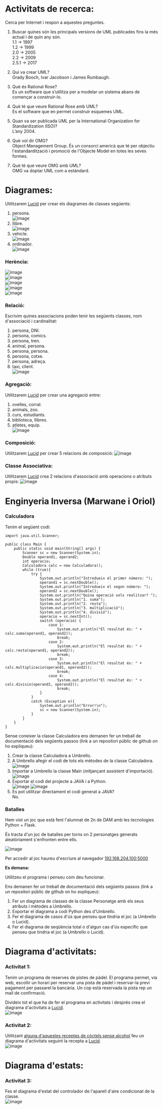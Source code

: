 # Activitats de recerca:

Cerca per Internet i respon a aquestes preguntes.

1. Buscar quines són les principals versions de UML publicades fins la més actual i de quin any són.  
1.1 → 1997  
1.2 → 1999  
2.0 → 2005  
2.2 → 2009  
2.5.1 → 2017  

2. Qui va crear UML?  
Grady Booch, Ivar Jacobson i James Rumbaugh.   

3. Què és Rational Rose?  
Es un software que s’utilitza per a modelar un sistema abans de començar a construir-lo.   

4. Què té que veure Rational Rose amb UML?  
Es el software que en permet construir esquemes UML.  

5. Quan va ser publicada UML per la International Organization for Standardization (ISO)?  
L’any 2004.  

6. Què vol dir OMG?  
Object Management Group. És un consorci americà que té per objectiu l'estandardització i promoció de l'Objecte Model en totes les seves formes.  

7. Què té que veure OMG amb UML?  
OMG va doptar UML com a estàndard.  

# Diagrames:
Utilitzarem [Lucid](https://lucid.app/) per crear els diagrames de classes següents:

1. persona.  
![image](https://user-images.githubusercontent.com/113586070/222083986-84ad7862-5e26-473d-90a7-447702465071.png)
2. llibre.  
![image](https://user-images.githubusercontent.com/113586070/222084277-d8102efc-c5ff-4c50-8e10-d11d1d0dfcc9.png)
3. vehicle.  
![image](https://user-images.githubusercontent.com/113586070/222084373-bdfe7904-7913-46c3-9342-fd031fb45a72.png)
4. ordinador.  
![image](https://user-images.githubusercontent.com/113586070/222084189-4ac83a77-0775-4784-91ed-3f21d7eba026.png)


### Herència:
![image](https://user-images.githubusercontent.com/113586070/223492888-c1b2450b-09c3-4861-afd9-52034b2e3cde.png)  
![image](https://user-images.githubusercontent.com/113586070/223492960-699c3ea2-1291-42da-b0ad-d3c95cfc793e.png)  
![image](https://user-images.githubusercontent.com/113586070/223493016-f9f39999-ca98-4bdd-afd8-1fad77904bd0.png)  
![image](https://user-images.githubusercontent.com/113586070/223493098-7c1ba5c2-7274-487c-9d69-ea6769b6960d.png)  
![image](https://user-images.githubusercontent.com/113586070/223493184-1fcea32a-ea92-49c7-87f4-b189417bc985.png)  

### Relació:  
Escrivim quines associacions poden tenir les següents classes, nom d'associació i cardinalitat:

1. persona, DNI.
2. persona, comics.
3. persona, tren.
4. animal, persona.
5. persona, persona.
6. persona, cotxe.
7. persona, adreça.
8. taxi, client.  
![image](https://github.com/marwanebazi/MP05/assets/113586070/6c0e8686-7a60-4588-a99c-8a494afbc73f)


### Agregació: 
Utilitzarem [Lucid](https://lucid.app/) per crear una agregació entre:

1. ovelles, corral.
2. animals, zoo.
3. curs, estudiants.
4. biblioteca, llibres.
5. atletes, equip.  
![image](https://github.com/marwanebazi/MP05/assets/113586070/808a0f0f-2730-4af5-b01e-20879254a3f5)


### Composició:
Utilitzarem [Lucid](https://lucid.app/) per crear 5 relacions de composició:
![image](https://github.com/marwanebazi/MP05/assets/113586070/f8faf505-6bff-40c7-9e48-3a39021a9188)


### Classe Associativa:

Utilitzarem [Lucid](https://lucid.app/) crea 2 relacions d'associació amb operacions o atributs propis:
![image](https://github.com/marwanebazi/MP05/assets/113586070/7428c55a-04b3-4656-94c8-dc0d58be17f4)


# Enginyeria Inversa (Marwane i Oriol)  
### Calculadora

Tenim el següent codi:

```
import java.util.Scanner;

public class Main {
    public static void main(String[] args) {
        Scanner sc = new Scanner(System.in);
        Double operand1, operand2;
        int operacio;
        Calculadora calc = new Calculadora();
        while (true){
            try {
                System.out.println("Introdueix el primer número: ");
                operand1 = sc.nextDouble();
                System.out.println("Introdueix el segon número: ");
                operand2 = sc.nextDouble();
                System.out.println("Quina operació vols realitzar? ");
                System.out.println("1. suma");
                System.out.println("2. resta");
                System.out.println("3. multiplicació");
                System.out.println("4. divisió");
                operacio = sc.nextInt();
                switch (operacio) {
                    case 1:
                        System.out.println("El resultat és: " + calc.suma(operand1, operand2));
                        break;
                    case 2:
                        System.out.println("El resultat és: " + calc.resta(operand1, operand2));
                        break;
                    case 3:
                        System.out.println("El resultat és: " + calc.multiplicacio(operand1, operand2));
                        break;
                    case 4:
                        System.out.println("El resultat és: " + calc.divisio(operand1, operand2));
                        break;
                }
            }
            catch (Exception e){
                System.out.println("Error!\n");
                sc = new Scanner(System.in);
            }
        }
    }
}
```

Sense coneixer la classe Calculadora ens demanen fer un treball de documentació dels següents passos (link a un repositori públic de github on ho expliqueu):

1. Crear la classe Calculadora a Umbrello.  
2. A Umbrello afegir el codi de tots els mètodes de la classe Calculadora.  
![image](https://user-images.githubusercontent.com/113586070/234495936-fd8d606f-fdc1-4c7b-86fb-a5b9fd64ce53.png)  
3. Importar a Umbrello la classe Main (mitjançant assistent d'importació).  
![image](https://user-images.githubusercontent.com/113586070/234498789-3e723d29-e985-4170-bc01-666c2230dc50.png)
4. Exportar el codi del projecte a JAVA i a Python.  
![image](https://user-images.githubusercontent.com/113586070/234500470-513e9e02-c158-4c8a-8a9f-61c04cebe3a3.png)
![image](https://user-images.githubusercontent.com/113586070/234500515-ef126f5b-a0b0-4a2a-9218-974156631ee5.png)
5. Es pot utilitzar directament el codi generat a JAVA?  
No.

### Batalles 

Hem vist un joc que està fent l'alumnat de 2n de DAM amb les tecnologies Python + Flask.

És tracta d'un joc de batalles per torns on 2 personatges generats aleatòriament s'enfronten entre ells.

![image](https://user-images.githubusercontent.com/110727546/234293601-609310d0-8986-4d37-be2c-c96227eca9d2.png)

Per accedir al joc haureu d'escriure al navegador [192.168.204.100:5000](http://192.168.204.100:5000)

**Es demana:**

Utilitzeu el programa i penseu com deu funcionar.

Ens demanen fer un treball de documentació dels següents passos (link a un repositori públic de github on ho expliqueu):

1. Fer un diagrama de classes de la classe Personatge amb els seus atributs i mètodes a Umbrello.
2. Exportar el diagrama a codi Python des d'Umbrello.
3. Fer el diagrama de casos d'ús que penseu que tindria el joc (a Umbrello o Lucid).
4. Fer el diagrama de seqüència total o d'algun cas d'ús específic que penseu que tindria el joc (a Umbrello o Lucid).

# Diagrama d'activitats:

### Activitat 1:
Tenim un programa de reserves de pistes de pàdel. El programa permet, via web, escollir un horari per reservar una pista de pàdel i reservar-la previ pagament per passarel·la bancària. Un cop està reservada la pista rep un mail de confirmació.

Divideix tot el que ha de fer el programa en activitats i després crea el diagrama d'activitats a [Lucid](https://lucid.app).  
![image](https://user-images.githubusercontent.com/113586070/237060916-be7c2c61-25bc-4c3a-bbb5-eba5208d5b83.png)



### Activitat 2:

Utilitzant [alguna d'aquestes receptes de còctels sense alcohol](https://www.qdefesta.cat/recursos/upload/Coctels_%20sense_alcohol.pdf) feu un diagrama d'activitats seguint la recepta a [Lucid](https://lucid.app).  
![image](https://user-images.githubusercontent.com/113586070/237060774-9284d3f1-a297-4abb-b87f-934f12f5a304.png)

# Diagrama d'estats:

### Activitat 3:
Fes el diagrama d'estat del controlador de l'aparell d'aire condicionat de la classe.  
![image](https://github.com/marwanebazi/MP05/assets/113586070/9ef36478-ebeb-4ddf-9e06-8029a691224a)

